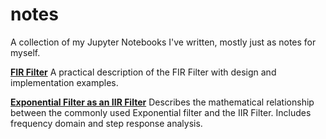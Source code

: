 # notes
A collection of my Jupyter Notebooks I've written, mostly just as notes for myself.

[**FIR Filter**](https://github.com/aerdos/notes/blob/master/FIR%20Filter.ipynb)
A practical description of the FIR Filter with design and implementation examples.

[**Exponential Filter as an IIR Filter**](https://github.com/aerdos/notes/blob/master/Exponential%20Filter%20as%20an%20IIR%20Filter.ipynb) Describes the mathematical relationship between the commonly used Exponential filter and the IIR Filter. Includes frequency domain and step response analysis.
